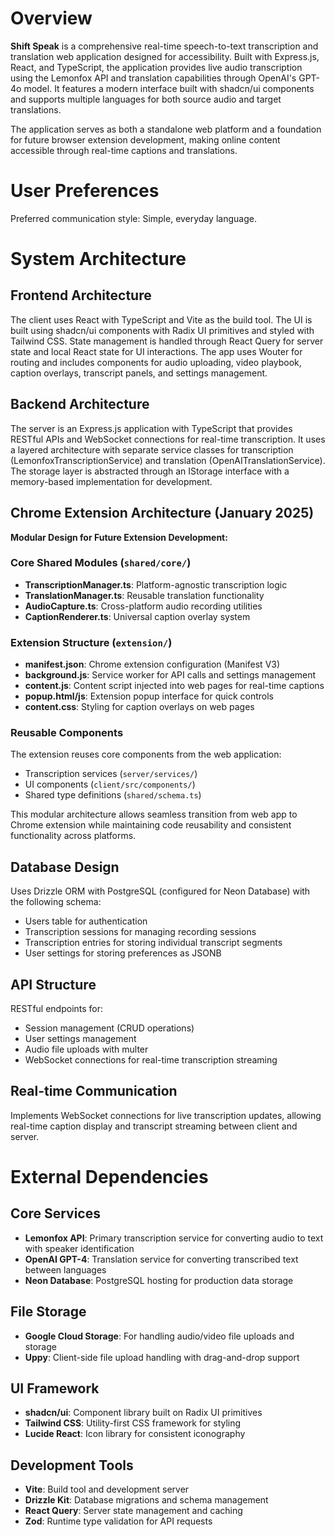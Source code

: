 # Overview

**Shift Speak** is a comprehensive real-time speech-to-text transcription and translation web application designed for accessibility. Built with Express.js, React, and TypeScript, the application provides live audio transcription using the Lemonfox API and translation capabilities through OpenAI's GPT-4o model. It features a modern interface built with shadcn/ui components and supports multiple languages for both source audio and target translations.

The application serves as both a standalone web platform and a foundation for future browser extension development, making online content accessible through real-time captions and translations.

# User Preferences

Preferred communication style: Simple, everyday language.

# System Architecture

## Frontend Architecture
The client uses React with TypeScript and Vite as the build tool. The UI is built using shadcn/ui components with Radix UI primitives and styled with Tailwind CSS. State management is handled through React Query for server state and local React state for UI interactions. The app uses Wouter for routing and includes components for audio uploading, video playbook, caption overlays, transcript panels, and settings management.

## Backend Architecture
The server is an Express.js application with TypeScript that provides RESTful APIs and WebSocket connections for real-time transcription. It uses a layered architecture with separate service classes for transcription (LemonfoxTranscriptionService) and translation (OpenAITranslationService). The storage layer is abstracted through an IStorage interface with a memory-based implementation for development.

## Chrome Extension Architecture (January 2025)
**Modular Design for Future Extension Development:**

### Core Shared Modules (`shared/core/`)
- **TranscriptionManager.ts**: Platform-agnostic transcription logic
- **TranslationManager.ts**: Reusable translation functionality  
- **AudioCapture.ts**: Cross-platform audio recording utilities
- **CaptionRenderer.ts**: Universal caption overlay system

### Extension Structure (`extension/`)
- **manifest.json**: Chrome extension configuration (Manifest V3)
- **background.js**: Service worker for API calls and settings management
- **content.js**: Content script injected into web pages for real-time captions
- **popup.html/js**: Extension popup interface for quick controls
- **content.css**: Styling for caption overlays on web pages

### Reusable Components
The extension reuses core components from the web application:
- Transcription services (`server/services/`)
- UI components (`client/src/components/`) 
- Shared type definitions (`shared/schema.ts`)

This modular architecture allows seamless transition from web app to Chrome extension while maintaining code reusability and consistent functionality across platforms.

## Database Design
Uses Drizzle ORM with PostgreSQL (configured for Neon Database) with the following schema:
- Users table for authentication
- Transcription sessions for managing recording sessions
- Transcription entries for storing individual transcript segments
- User settings for storing preferences as JSONB

## API Structure
RESTful endpoints for:
- Session management (CRUD operations)
- User settings management
- Audio file uploads with multer
- WebSocket connections for real-time transcription streaming

## Real-time Communication
Implements WebSocket connections for live transcription updates, allowing real-time caption display and transcript streaming between client and server.

# External Dependencies

## Core Services
- **Lemonfox API**: Primary transcription service for converting audio to text with speaker identification
- **OpenAI GPT-4**: Translation service for converting transcribed text between languages
- **Neon Database**: PostgreSQL hosting for production data storage

## File Storage
- **Google Cloud Storage**: For handling audio/video file uploads and storage
- **Uppy**: Client-side file upload handling with drag-and-drop support

## UI Framework
- **shadcn/ui**: Component library built on Radix UI primitives
- **Tailwind CSS**: Utility-first CSS framework for styling
- **Lucide React**: Icon library for consistent iconography

## Development Tools
- **Vite**: Build tool and development server
- **Drizzle Kit**: Database migrations and schema management
- **React Query**: Server state management and caching
- **Zod**: Runtime type validation for API requests